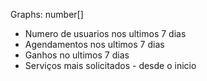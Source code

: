 

Graphs: number[]
  - Numero de usuarios nos ultimos 7 dias
  - Agendamentos nos ultimos 7 dias
  - Ganhos no ultimos 7 dias
  - Serviços mais solicitados - desde o inicio